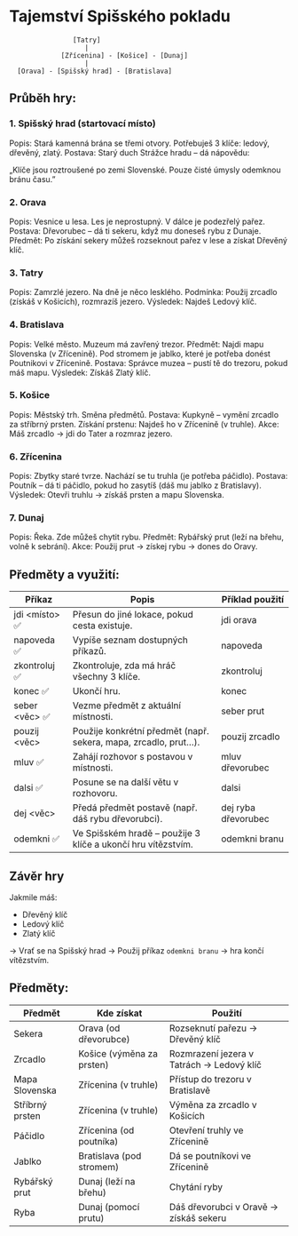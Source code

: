 # Tajemství Spišského pokladu

```
                [Tatry]
                   |
             [Zřícenina] - [Košice] - [Dunaj]
                   |
  [Orava] - [Spišský hrad] - [Bratislava]
```


## Průběh hry:
### 1. Spišský hrad (startovací místo)
Popis: Stará kamenná brána se třemi otvory. Potřebuješ 3 klíče: ledový, dřevěný, zlatý.
Postava: Starý duch Strážce hradu – dá nápovědu:

„Klíče jsou roztroušené po zemi Slovenské. Pouze čisté úmysly odemknou bránu času.”

### 2. Orava
Popis: Vesnice u lesa. Les je neprostupný. V dálce je podezřelý pařez.
Postava: Dřevorubec – dá ti sekeru, když mu doneseš rybu z Dunaje.
Předmět: Po získání sekery můžeš rozseknout pařez v lese a získat Dřevěný klíč.

### 3. Tatry
Popis: Zamrzlé jezero. Na dně je něco lesklého.
Podmínka: Použij zrcadlo (získáš v Košicích), rozmrazíš jezero.
Výsledek: Najdeš Ledový klíč.

### 4. Bratislava
Popis: Velké město. Muzeum má zavřený trezor.
Předmět: Najdi mapu Slovenska (v Zřícenině). Pod stromem je jablko, které je potřeba donést Poutnikovi v Zřícenině.
Postava: Správce muzea – pustí tě do trezoru, pokud máš mapu.
Výsledek: Získáš Zlatý klíč.

### 5. Košice
Popis: Městský trh. Směna předmětů.
Postava: Kupkyně – vymění zrcadlo za stříbrný prsten.
Získání prstenu: Najdeš ho v Zřícenině (v truhle).
Akce: Máš zrcadlo → jdi do Tater a rozmraz jezero.

### 6. Zřícenina
Popis: Zbytky staré tvrze. Nachází se tu truhla (je potřeba páčidlo).
Postava: Poutník – dá ti páčidlo, pokud ho zasytíš (dáš mu jablko z Bratislavy).
Výsledek: Otevři truhlu → získáš prsten a mapu Slovenska.

### 7. Dunaj
Popis: Řeka. Zde můžeš chytit rybu.
Předmět: Rybářský prut (leží na břehu, volně k sebrání).
Akce: Použij prut → získej rybu → dones do Oravy.

## Předměty a využití:
| Příkaz              | Popis                                                           | Příklad použití         |
|---------------------|-----------------------------------------------------------------|-------------------------|
| jdi <místo>       ✅ | Přesun do jiné lokace, pokud cesta existuje.                    | jdi orava               |
| napoveda     ✅      | Vypíše seznam dostupných příkazů.                               | napoveda                |
| zkontroluj       ✅  | Zkontroluje, zda má hráč všechny 3 klíče.                       | zkontroluj              |
| konec          ✅    | Ukončí hru.                                                     | konec                   |
| seber <věc>       ✅ | Vezme předmět z aktuální místnosti.                             | seber prut              |
| pouzij <věc>        | Použije konkrétní předmět (např. sekera, mapa, zrcadlo, prut…). | pouzij zrcadlo          |
| mluv <postava>    ✅   | Zahájí rozhovor s postavou v místnosti.                         | mluv dřevorubec         |
| dalsi            ✅    | Posune se na další větu v rozhovoru.                            | dalsi                   |
| dej <věc> <postava> | Předá předmět postavě (např. dáš rybu dřevorubci).              | dej ryba dřevorubec     |
| odemkni    ✅      | Ve Spišském hradě – použije 3 klíče a ukončí hru vítězstvím.    | odemkni branu           |


## Závěr hry
Jakmile máš:
- Dřevěný klíč
- Ledový klíč
- Zlatý klíč

→ Vrať se na Spišský hrad → Použij příkaz `odemkni branu` → hra končí vítězstvím.


## Předměty:
| Předmět          | Kde získat                    | Použití                                               |
|------------------|-------------------------------|--------------------------------------------------------|
| Sekera           | Orava (od dřevorubce)         | Rozseknutí pařezu → Dřevěný klíč                       |
| Zrcadlo          | Košice (výměna za prsten)     | Rozmrazení jezera v Tatrách → Ledový klíč             |
| Mapa Slovenska   | Zřícenina (v truhle)          | Přístup do trezoru v Bratislavě                        |
| Stříbrný prsten  | Zřícenina (v truhle)          | Výměna za zrcadlo v Košicích                           |
| Páčidlo          | Zřícenina (od poutníka)       | Otevření truhly ve Zřícenině                           |
| Jablko           | Bratislava (pod stromem)      | Dá se poutníkovi ve Zřícenině                          |
| Rybářský prut    | Dunaj (leží na břehu)         | Chytání ryby                                           |
| Ryba             | Dunaj (pomocí prutu)          | Dáš dřevorubci v Oravě → získáš sekeru                 |



